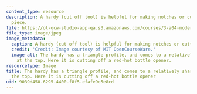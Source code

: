 ```yaml
---
content_type: resource
description: A hardy (cut off tool) is helpful for making notches or cutting off a
  piece.
file: https://ol-ocw-studio-app-qa.s3.amazonaws.com/courses/3-a04-modern-blacksmithing-and-physical-metallurgy-fall-2008/9039d45062954400f8f5efafe9e5e8cd_009.jpg
file_type: image/jpeg
image_metadata:
  caption: A hardy (cut off tool) is helpful for making notches or cutting off a piece.
  credit: 'Credit: Image courtesy of MIT OpenCourseWare.'
  image-alt: The hardy has a triangle profile, and comes to a relatively sharp point
    at the top. Here it is cutting off a red-hot bottle opener.
resourcetype: Image
title: The hardy has a triangle profile, and comes to a relatively sharp point at
  the top. Here it is cutting off a red-hot bottle opener
uid: 9039d450-6295-4400-f8f5-efafe9e5e8cd
---
```

